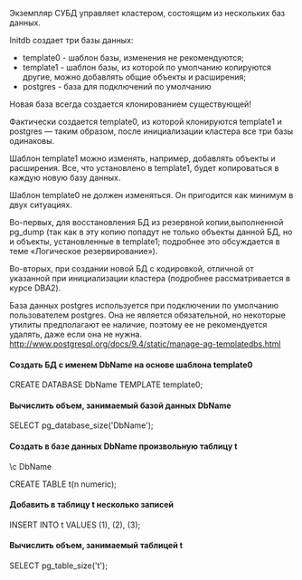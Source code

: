 Экземпляр СУБД управляет кластером, состоящим из нескольких баз данных.

Initdb создает три базы данных:

 - template0 - шаблон базы, изменения не рекомендуются;
 - template1 - шаблон базы, из которой по умолчанию копируются другие, можно добавлять общие объекты и расширения;
 - postgres -  база для подключений по умолчанию

Новая база всегда создается клонированием существующей!

Фактически создается template0, из которой клонируются template1 и postgres — таким образом, после инициализации кластера все три базы
одинаковы.

Шаблон template1 можно изменять, например, добавлять объекты и расширения. Все, что установлено в template1, будет копироваться в
каждую новую базу данных.

Шаблон template0 не должен изменяться. Он пригодится как минимум в двух ситуациях. 

Во-первых, для восстановления БД из резервной копии,выполненной pg_dump (так как в эту копию попадут не только объекты данной БД, но и объекты, установленные в template1; подробнее это обсуждается в теме «Логическое резервирование»). 

Во-вторых, при создании новой БД с кодировкой, отличной от указанной при инициализации кластера (подробнее рассматривается в курсе DBA2).

База данных postgres используется при подключении по умолчанию пользователем postgres. Она не является обязательной, но некоторые
утилиты предполагают ее наличие, поэтому ее не рекомендуется удалять, даже если она не нужна.
http://www.postgresql.org/docs/9.4/static/manage-ag-templatedbs.html




#### Создать БД с именем DbName на основе шаблона template0
CREATE DATABASE DbName TEMPLATE template0;

#### Вычислить объем, занимаемый базой данных DbName
SELECT pg_database_size('DbName');

#### Создать в базе данных DbName произвольную таблицу t
\c DbName

CREATE TABLE t(n numeric);

#### Добавить в таблицу t несколько записей
INSERT INTO t VALUES (1), (2), (3);

#### Вычислить объем, занимаемый таблицей t
SELECT pg_table_size('t');


